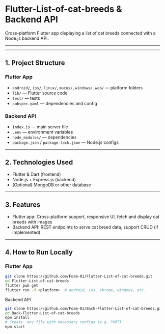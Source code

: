 # Flutter-List-of-cat-breeds & Backend API

Cross-platform Flutter app displaying a list of cat breeds connected with a Node.js backend API.

---



---

## 1. Project Structure

### Flutter App
- `android/`, `ios/`, `linux/`, `macos/`, `windows/`, `web/` — platform folders  
- `lib/` — Flutter source code  
- `test/` — tests  
- `pubspec.yaml` — dependencies and config

### Backend API
- `index.js` — main server file  
- `.env` — environment variables  
- `node_modules/` — dependencies  
- `package.json` / `package-lock.json` — Node.js configs

---

## 2. Technologies Used

- Flutter & Dart (frontend)  
- Node.js + Express.js (backend)  
- (Optional) MongoDB or other database  

---

## 3. Features

- Flutter app: Cross-platform support, responsive UI, fetch and display cat breeds with images  
- Backend API: REST endpoints to serve cat breed data, support CRUD (if implemented)  

---

## 4. How to Run Locally

### Flutter App
```bash
git clone https://github.com/Foam-01/Flutter-List-of-cat-breeds.git
cd Flutter-List-of-cat-breeds
flutter pub get
flutter run -d <platform>  # android, ios, chrome, windows, etc.
```

Backend API
```bash
git clone https://github.com/Foam-01/Back-Flutter-List-of-cat-breeds.git
cd Back-Flutter-List-of-cat-breeds
npm install
# Create .env file with necessary configs (e.g. PORT)
npm start
```
